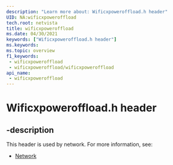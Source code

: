 ```yaml
---
description: "Learn more about: Wificxpoweroffload.h header"
UID: NA:wificxpoweroffload
tech.root: netvista
title: wificxpoweroffload
ms.date: 04/30/2021
keywords: ["Wificxpoweroffload.h header"]
ms.keywords: 
ms.topic: overview
f1_keywords:
 - wificxpoweroffload
 - wificxpoweroffload/wificxpoweroffload
api_name:
 - wificxpoweroffload
---
```


# Wificxpoweroffload.h header


## -description

This header is used by network. For more information, see:

- [Network](../_netvista/index.md)


